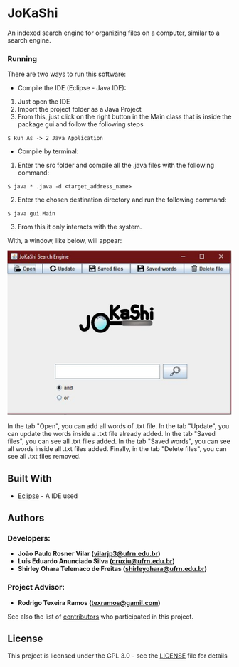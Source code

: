 # JoKaShi

An indexed search engine for organizing files on a computer, similar to a search engine.

### Running

There are two ways to run this software:

* Compile the IDE (Eclipse - Java IDE):
1. Just open the IDE
2. Import the project folder as a Java Project
3. From this, just click on the right button in the Main class that is inside the package gui and follow the following steps
```
$ Run As -> 2 Java Application
```

* Compile by terminal:
1. Enter the src folder and compile all the .java files with the following command:
```
$ java * .java -d <target_address_name>
```
2. Enter the chosen destination directory and run the following command:
```
$ java gui.Main
```
3. From this it only interacts with the system.

With, a window, like below, will appear:

![Example](/images/example.png)

In the tab "Open", you can add all words of .txt file. In the tab "Update", you can update the words inside a .txt file already added. In the tab "Saved files", you can see all .txt files added. In the tab "Saved words", you can see all words inside all .txt files added. Finally, in the tab "Delete files", you can see all .txt files removed.

## Built With

* [Eclipse](https://www.eclipse.org/) - A IDE used

## Authors
### Developers: 
* **João Paulo Rosner Vilar ([vilarjp3@ufrn.edu.br](mailto:vilarjp3@ufrn.edu.br))**
* **Luís Eduardo Anunciado Silva ([cruxiu@ufrn.edu.br](mailto:cruxiu@ufrn.edu.br))** 
* **Shirley Ohara Telemaco de Freitas ([shirleyohara@ufrn.edu.br](mailto:shirleyohara@ufrn.edu.br))** 
### Project Advisor: 
* **Rodrigo Texeira Ramos ([texramos@gamil.com](mailto:texramos@gamil.com))** 

See also the list of [contributors](https://github.com/your/project/contributors) who participated in this project.

## License

This project is licensed under the GPL 3.0 - see the [LICENSE](LICENSE) file for details
